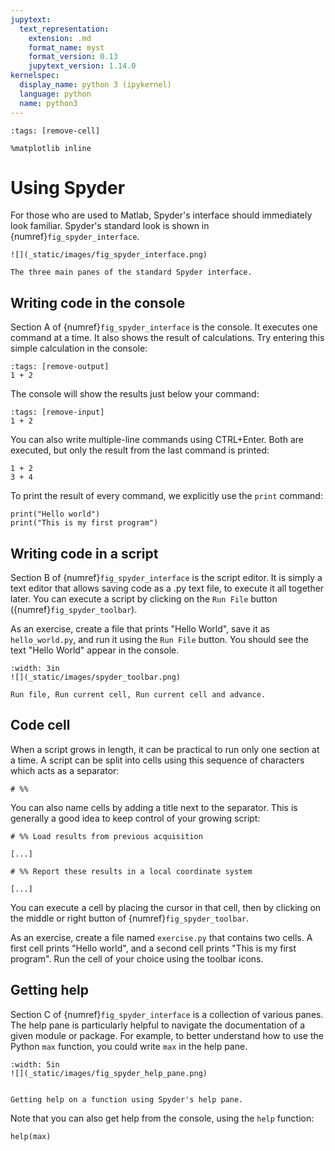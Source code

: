 ```yaml
---
jupytext:
  text_representation:
    extension: .md
    format_name: myst
    format_version: 0.13
    jupytext_version: 1.14.0
kernelspec:
  display_name: python 3 (ipykernel)
  language: python
  name: python3
---
```


```{code-cell} ipython3
:tags: [remove-cell]

%matplotlib inline
```

# Using Spyder

For those who are used to Matlab, Spyder's interface should immediately look familiar. Spyder's standard look is shown in {numref}`fig_spyder_interface`.

```{figure-md} fig_spyder_interface
![](_static/images/fig_spyder_interface.png)

The three main panes of the standard Spyder interface.
```

## Writing code in the console

Section A of {numref}`fig_spyder_interface` is the console. It executes one command at a time. It also shows the result of calculations. Try entering this simple calculation in the console:

```{code-cell} ipython3
:tags: [remove-output]
1 + 2
```

The console will show the results just below your command:

```{code-cell} ipython3
:tags: [remove-input]
1 + 2
```

You can also write multiple-line commands using CTRL+Enter. Both are executed, but only the result from the last command is printed:

```{code-cell} ipython3
1 + 2
3 + 4
```

To print the result of every command, we explicitly use the `print` command:

```{code-cell} ipython3
print("Hello world")
print("This is my first program")
```

## Writing code in a script

Section B of {numref}`fig_spyder_interface` is the script editor. It is simply a text editor that allows saving  code as a .py text file, to execute it all together later. You can execute a script by clicking on the `Run File` button ({numref}`fig_spyder_toolbar`).

As an exercise, create a file that prints "Hello World", save it as `hello_world.py`, and run it using the `Run File` button. You should see the text "Hello World" appear in the console.

```{figure-md} fig_spyder_toolbar
:width: 3in
![](_static/images/spyder_toolbar.png)

Run file, Run current cell, Run current cell and advance.
```

## Code cell

When a script grows in length, it can be practical to run only one section at a time. A script can be split into cells using this sequence of characters which acts as a separator:

```
# %%
```

You can also name cells by adding a title next to the separator. This is generally a good idea to keep control of your growing script:
```
# %% Load results from previous acquisition

[...]

# %% Report these results in a local coordinate system

[...]

```

You can execute a cell by placing the cursor in that cell, then by clicking on the middle or right button of {numref}`fig_spyder_toolbar`.

As an exercise, create a file named `exercise.py` that contains two cells. A first cell prints "Hello world", and a second cell prints "This is my first program". Run the cell of your choice using the toolbar icons.

## Getting help

Section C of {numref}`fig_spyder_interface` is a collection of various panes. The help pane is particularly helpful to navigate the documentation of a given module or package. For example, to better understand how to use the Python `max` function, you could write `max` in the help pane.

```{figure-md} fig_spyder_help_pane
:width: 5in
![](_static/images/fig_spyder_help_pane.png)


Getting help on a function using Spyder's help pane.
```

Note that you can also get help from the console, using the `help` function:

```{code-cell} ipython3
help(max)
```
